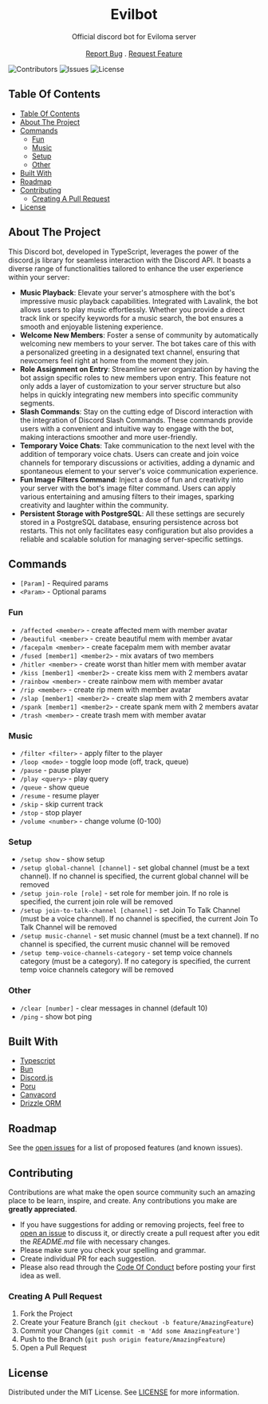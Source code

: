 <br/>
<p align="center">
  <h1 align="center">Evilbot</h1>

  <p align="center">
    Official discord bot for Eviloma server
    <br/>
    <br/>
    <a href="https://github.com/Eviloma/evilbot/issues">Report Bug</a>
    .
    <a href="https://github.com/Eviloma/evilbot/issues">Request Feature</a>
  </p>
</p>

![Contributors](https://img.shields.io/github/contributors/Eviloma/evilbot?color=dark-green) ![Issues](https://img.shields.io/github/issues/Eviloma/evilbot) ![License](https://img.shields.io/github/license/Eviloma/evilbot)

## Table Of Contents

- [Table Of Contents](#table-of-contents)
- [About The Project](#about-the-project)
- [Commands](#commands)
  - [Fun](#fun)
  - [Music](#music)
  - [Setup](#setup)
  - [Other](#other)
- [Built With](#built-with)
- [Roadmap](#roadmap)
- [Contributing](#contributing)
  - [Creating A Pull Request](#creating-a-pull-request)
- [License](#license)

## About The Project

This Discord bot, developed in TypeScript, leverages the power of the discord.js library for seamless interaction with the Discord API. It boasts a diverse range of functionalities tailored to enhance the user experience within your server:

- **Music Playback**: Elevate your server's atmosphere with the bot's impressive music playback capabilities. Integrated with Lavalink, the bot allows users to play music effortlessly. Whether you provide a direct track link or specify keywords for a music search, the bot ensures a smooth and enjoyable listening experience.
- **Welcome New Members**: Foster a sense of community by automatically welcoming new members to your server. The bot takes care of this with a personalized greeting in a designated text channel, ensuring that newcomers feel right at home from the moment they join.
- **Role Assignment on Entry**: Streamline server organization by having the bot assign specific roles to new members upon entry. This feature not only adds a layer of customization to your server structure but also helps in quickly integrating new members into specific community segments.
- **Slash Commands**: Stay on the cutting edge of Discord interaction with the integration of Discord Slash Commands. These commands provide users with a convenient and intuitive way to engage with the bot, making interactions smoother and more user-friendly.
- **Temporary Voice Chats**: Take communication to the next level with the addition of temporary voice chats. Users can create and join voice channels for temporary discussions or activities, adding a dynamic and spontaneous element to your server's voice communication experience.
- **Fun Image Filters Command**: Inject a dose of fun and creativity into your server with the bot's image filter command. Users can apply various entertaining and amusing filters to their images, sparking creativity and laughter within the community.
- **Persistent Storage with PostgreSQL**: All these settings are securely stored in a PostgreSQL database, ensuring persistence across bot restarts. This not only facilitates easy configuration but also provides a reliable and scalable solution for managing server-specific settings.

## Commands

- `[Param]` - Required params
- `<Param>` - Optional params

### Fun

- `/affected <member>` - create affected mem with member avatar
- `/beautiful <member>` - create beautiful mem with member avatar
- `/facepalm <member>` - create facepalm mem with member avatar
- `/fused [member1] <member2>` - mix avatars of two members
- `/hitler <member>` - create worst than hitler mem with member avatar
- `/kiss [member1] <member2>` - create kiss mem with 2 members avatar
- `/rainbow <member>` - create rainbow mem with member avatar
- `/rip <member>` - create rip mem with member avatar
- `/slap [member1] <member2>` - create slap mem with 2 members avatar
- `/spank [member1] <member2>` - create spank mem with 2 members avatar
- `/trash <member>` - create trash mem with member avatar

### Music

- `/filter <filter>` - apply filter to the player
- `/loop <mode>` - toggle loop mode (off, track, queue)
- `/pause` - pause player
- `/play <query>` - play query
- `/queue` - show queue
- `/resume` - resume player
- `/skip` - skip current track
- `/stop` - stop player
- `/volume <number>` - change volume (0-100)

### Setup

- `/setup show` - show setup
- `/setup global-channel [channel]` - set global channel (must be a text channel). If no channel is specified, the current global channel will be removed
- `/setup join-role [role]` - set role for member join. If no role is specified, the current join role will be removed
- `/setup join-to-talk-channel [channel]` - set Join To Talk Channel (must be a voice channel). If no channel is specified, the current Join To Talk Channel will be removed
- `/setup music-channel` - set music channel (must be a text channel). If no channel is specified, the current music channel will be removed
- `/setup temp-voice-channels-category` - set temp voice channels category (must be a category). If no category is specified, the current temp voice channels category will be removed

### Other

- `/clear [number]` - clear messages in channel (default 10)
- `/ping` - show bot ping

## Built With

- [Typescript](https://www.typescriptlang.org/)
- [Bun](https://bun.sh/)
- [Discord.js](https://discord.js.org/)
- [Poru](https://github.com/parasop/poru)
- [Canvacord](https://canvacord.js.org/)
- [Drizzle ORM](https://orm.drizzle.team/)

## Roadmap

See the [open issues](https://github.com/Eviloma/evilbot/issues) for a list of proposed features (and known issues).

## Contributing

Contributions are what make the open source community such an amazing place to be learn, inspire, and create. Any contributions you make are **greatly appreciated**.

- If you have suggestions for adding or removing projects, feel free to [open an issue](https://github.com/Eviloma/evilbot/issues/new) to discuss it, or directly create a pull request after you edit the _README.md_ file with necessary changes.
- Please make sure you check your spelling and grammar.
- Create individual PR for each suggestion.
- Please also read through the [Code Of Conduct](https://github.com/Eviloma/evilbot/blob/main/CODE_OF_CONDUCT.md) before posting your first idea as well.

### Creating A Pull Request

1. Fork the Project
2. Create your Feature Branch (`git checkout -b feature/AmazingFeature`)
3. Commit your Changes (`git commit -m 'Add some AmazingFeature'`)
4. Push to the Branch (`git push origin feature/AmazingFeature`)
5. Open a Pull Request

## License

Distributed under the MIT License. See [LICENSE](https://github.com/Eviloma/evilbot/blob/main/LICENSE.md) for more information.
